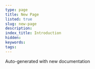 ```yaml
---
type: page
title: New Page
listed: true
slug: new-page
description: 
index_title: Introduction
hidden: 
keywords: 
tags: 
---
```


Auto-generated with new documentation